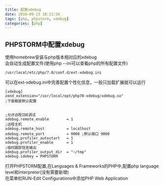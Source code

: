 ```yaml
---
title: 配置xdebug
date: 2016-09-15 18:11:34
tags: [php, phpstorm, xdebug]
categories: [php] 
---
```


## PHPSTORM中配置xdebug
使用homebrew安装与php版本相对应的xdebug  
会自动生成配置文件(使用php --ini可以查看php的所有配置文件)
```shell
/usr/local/etc/php/7.0/conf.d/ext-xdebug.ini
```
可以在ext-xdebug.ini中完善配置个性化信息，一般只加载扩展就可以运行
```
[xdebug]
zend_extension="/usr/local/opt/php70-xdebug/xdebug.so"
;下面都是默认配置


;允许远程IDE调试
xdebug.remote_enable        = 1
;远程主机
xdebug.remote_host          = localhost
xdebug.remote_port          = 9000 ;默认端口 9000
xdebug.profiler_autostart   = 1
xdebug.profiler_enable      = 1
;临时跟踪信息输出
xdebug.profiler_output_dir  = "~/tmp"
xdebug.idekey = PHPSTORM
```

打开PHPSTORM配置,在Languages & Frameworks的PHP中,配置php language level和interpreter(没有需要新增)  
在菜单栏RUN-Edit Configurations中添加PHP Web Application
